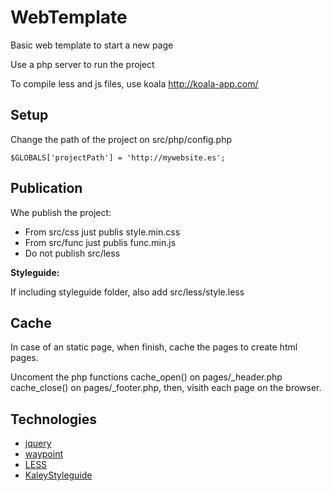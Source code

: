 WebTemplate
=============

Basic web template to start a new page

Use a php server to run the project

To compile less and js files, use koala http://koala-app.com/


Setup
---------------

Change the path of the project on src/php/config.php

```$GLOBALS['projectPath'] = 'http://mywebsite.es';```


Publication
---------------

Whe publish the project:
- From src/css just publis style.min.css
- From src/func just publis func.min.js
- Do not publish src/less

**Styleguide:**

If including styleguide folder, also add src/less/style.less


Cache
---------------

In case of an static page, when finish, cache the pages to create html pages.

Uncoment the php functions cache_open() on pages/_header.php cache_close() on pages/_footer.php, then, visith each page on the browser.


Technologies
---------------

- [jquery](https://jquery.com/)
- [waypoint](http://imakewebthings.com/waypoints/)
- [LESS](http://lesscss.org/)
- [KaleyStyleguide](https://github.com/thomasdavis/kaleistyleguide)